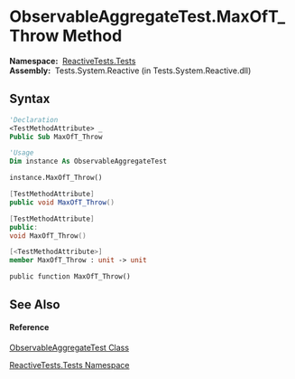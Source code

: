 # ObservableAggregateTest.MaxOfT\_Throw Method

**Namespace:**  [ReactiveTests.Tests](ReactiveTests.Tests\ReactiveTests.Tests.md)  
**Assembly:**  Tests.System.Reactive (in Tests.System.Reactive.dll)

## Syntax

```vb
'Declaration
<TestMethodAttribute> _
Public Sub MaxOfT_Throw
```

```vb
'Usage
Dim instance As ObservableAggregateTest

instance.MaxOfT_Throw()
```

```csharp
[TestMethodAttribute]
public void MaxOfT_Throw()
```

```c++
[TestMethodAttribute]
public:
void MaxOfT_Throw()
```

```fsharp
[<TestMethodAttribute>]
member MaxOfT_Throw : unit -> unit 
```

```jscript
public function MaxOfT_Throw()
```

## See Also

#### Reference

[ObservableAggregateTest Class](ObservableAggregateTest\ObservableAggregateTest.md)

[ReactiveTests.Tests Namespace](ReactiveTests.Tests\ReactiveTests.Tests.md)




